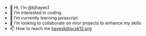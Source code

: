 - 👋 Hi, I’m @kjhayes1
- 👀 I’m interested in coding
- 🌱 I’m currently learning javascript
- 💞️ I’m looking to collaborate on mior projects to enhance my skills
- 📫 How to reach me hayesk@scsk12.org

<!---
kjhayes1/kjhayes1 is a ✨ special ✨ repository because its `README.md` (this file) appears on your GitHub profile.
You can click the Preview link to take a look at your changes.
--->
